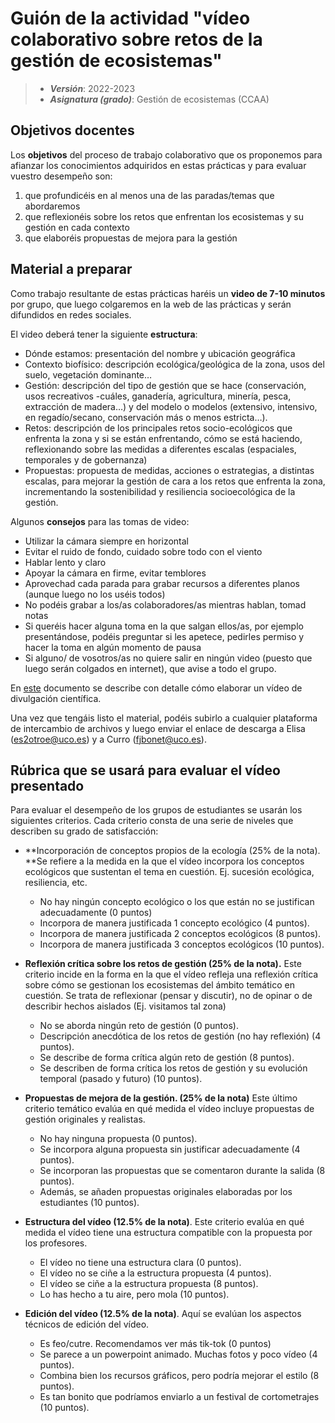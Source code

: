# Guión de la actividad "vídeo colaborativo sobre retos de la gestión de ecosistemas"


> + **_Versión_**: 2022-2023
> + **_Asignatura (grado)_**: Gestión de ecosistemas (CCAA)


## Objetivos docentes
Los **objetivos** del proceso de trabajo colaborativo que os proponemos para afianzar los conocimientos adquiridos en estas prácticas y para evaluar vuestro desempeño son:

1. que profundicéis en al menos una de las paradas/temas que abordaremos
2. que reflexionéis sobre los retos que enfrentan los ecosistemas y su gestión en cada contexto
3. que elaboréis propuestas de mejora para la gestión

## Material a preparar

Como trabajo resultante de estas prácticas haréis un **video de 7-10 minutos** por grupo, que luego colgaremos en la web de las prácticas y serán difundidos en redes sociales.



El video deberá tener la siguiente **estructura**:

- Dónde estamos: presentación del nombre y ubicación geográfica
- Contexto biofísico: descripción ecológica/geológica de la zona, usos del suelo, vegetación dominante…
- Gestión: descripción del tipo de gestión que se hace (conservación, usos recreativos -cuáles, ganadería, agricultura, minería, pesca, extracción de madera…) y del modelo o modelos (extensivo, intensivo, en regadío/secano, conservación más o menos estricta…).
- Retos: descripción de los principales retos socio-ecológicos que enfrenta la zona y si se están enfrentando, cómo se está haciendo, reflexionando sobre las medidas a diferentes escalas (espaciales, temporales y de gobernanza)
- Propuestas: propuesta de medidas, acciones o estrategias, a distintas escalas, para mejorar la gestión de cara a los retos que enfrenta la zona, incrementando la sostenibilidad y resiliencia socioecológica de la gestión. 



Algunos **consejos** para las tomas de video:

- Utilizar la cámara siempre en horizontal
- Evitar el ruido de fondo, cuidado sobre todo con el viento
- Hablar lento y claro
- Apoyar la cámara en firme, evitar temblores
- Aprovechad cada parada para grabar recursos a diferentes planos (aunque luego no los uséis todos)
- No podéis grabar a los/as colaboradores/as mientras hablan, tomad notas 
- Si queréis hacer alguna toma en la que salgan ellos/as, por ejemplo presentándose, podéis preguntar si les apetece, pedirles permiso y hacer la toma en algún momento de pausa 
- Si alguno/ de vosotros/as no quiere salir en ningún video (puesto que luego serán colgados en internet), que avise a todo el grupo.

En [este](https://github.com/aprendiendo-cosas/A_video_gesteco/raw/main/biblio/Manual-basico-de-video-cientifico_Ago.pdf) documento se describe con detalle cómo elaborar un vídeo de divulgación científica. 

Una vez que tengáis listo el material, podéis subirlo a cualquier plataforma de intercambio de archivos y luego enviar el enlace de descarga a Elisa ([es2otroe@uco.es](mailto:es2otroe@uco.es)) y a Curro ([fjbonet@uco.es](mailto:fjbonet@uco.es)). 



## Rúbrica que se usará para evaluar el vídeo presentado



Para evaluar el desempeño de los grupos de estudiantes se usarán los siguientes criterios. Cada criterio consta de una serie de niveles que describen su grado de satisfacción:

+ **Incorporación de conceptos propios de la ecología (25% de la nota). **Se refiere a la medida en la que el vídeo incorpora los conceptos ecológicos que sustentan el tema en cuestión. Ej. sucesión ecológica, resiliencia, etc.
  + No hay ningún concepto ecológico o los que están no se justifican adecuadamente (0 puntos)
  + Incorpora de manera justificada 1 concepto ecológico (4 puntos).
  + Incorpora de manera justificada 2 conceptos ecológicos (8 puntos).
  + Incorpora de manera justificada 3 conceptos ecológicos (10 puntos).
+ **Reflexión crítica sobre los retos de gestión (25% de la nota).** Este criterio incide en la forma en la que el vídeo refleja una reflexión crítica sobre cómo se gestionan los ecosistemas del ámbito temático en cuestión. Se trata de reflexionar (pensar y discutir), no de opinar o de describir hechos aislados (Ej. visitamos tal zona)

  + No se aborda ningún reto de gestión (0 puntos).
  + Descripción anecdótica de los retos de gestión (no hay reflexión) (4 puntos).
  + Se describe de forma crítica algún reto de gestión (8 puntos).
  + Se describen de forma crítica los retos de gestión y su evolución temporal (pasado y futuro) (10 puntos).
+ **Propuestas de mejora de la gestión. (25% de la nota)** Este último criterio temático evalúa en qué medida el vídeo incluye propuestas de gestión originales y realistas.
  + No hay ninguna propuesta (0 puntos).
  + Se incorpora alguna propuesta sin justificar adecuadamente (4 puntos).
  + Se incorporan las propuestas que se comentaron durante la salida (8 puntos).
  + Además, se añaden propuestas originales elaboradas por los estudiantes (10 puntos).
+ **Estructura del vídeo (12.5% de la nota)**. Este criterio evalúa en qué medida el vídeo tiene una estructura compatible con la propuesta por los profesores. 
  + El vídeo no tiene una estructura clara (0 puntos).
  + El vídeo no se ciñe a la estructura propuesta (4 puntos).
  + El vídeo se ciñe a la estructura propuesta (8 puntos).
  + Lo has hecho a tu aire, pero mola (10 puntos).
 + **Edición del vídeo (12.5% de la nota)**. Aquí se evalúan los aspectos técnicos de edición del vídeo.
    + Es feo/cutre. Recomendamos ver más tik-tok (0 puntos)
    + Se parece a un powerpoint animado. Muchas fotos y poco vídeo (4 puntos).
    + Combina bien los recursos gráficos, pero podría mejorar el estilo (8 puntos).
    + Es tan bonito que podríamos enviarlo a un festival de cortometrajes (10 puntos).

